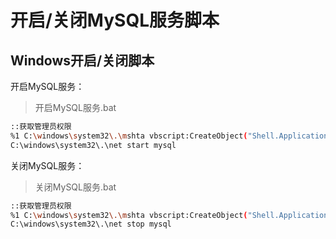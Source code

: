 # 开启/关闭MySQL服务脚本

## Windows开启/关闭脚本

开启MySQL服务：

> 开启MySQL服务.bat

```bash
::获取管理员权限
%1 C:\windows\system32\.\mshta vbscript:CreateObject("Shell.Application").ShellExecute("cmd.exe","/c "^&chr(34)^&"%~0"^&chr(34)^&" ::","%cd%","runas",1)(window.close)&&exit
C:\windows\system32\.\net start mysql
```

关闭MySQL服务：

> 关闭MySQL服务.bat

```bash
::获取管理员权限
%1 C:\windows\system32\.\mshta vbscript:CreateObject("Shell.Application").ShellExecute("cmd.exe","/c "^&chr(34)^&"%~0"^&chr(34)^&" ::","%cd%","runas",1)(window.close)&&exit
C:\windows\system32\.\net stop mysql
```

